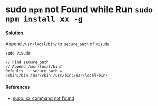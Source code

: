 # sudo `npm` not Found while Run `sudo npm install xx -g`

#### Solution
Append `/usr/local/bin/` to `secure_path` of `visudo`

    sudo visudo

    // Find secure_path
    // Append /usr/local/bin/
    Defaults    secure_path = /sbin:/bin:/usr/sbin:/usr/bin:/usr/local/bin/

#### References
* [sudo: xx command not found](https://github.com/northbright/Notes/blob/master/Linux/Commands/sudo-command-not-found.md)
